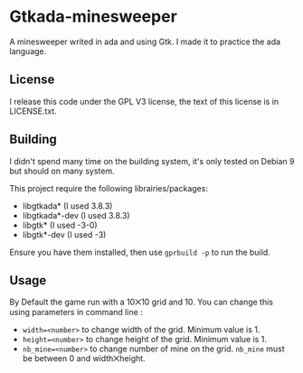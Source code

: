 # Gtkada-minesweeper
A minesweeper writed in ada and using Gtk. I made it to practice the ada language.

## License
I release this code under the GPL V3 license, the text of this license is in LICENSE.txt.

## Building
I didn't spend many time on the building system, it's only tested on Debian 9 but should on many system.

This project require the following librairies/packages:
- libgtkada* (I used 3.8.3)
- libgtkada*-dev (I used 3.8.3)
- libgtk* (I used -3-0)
- libgtk*-dev (I used -3)

Ensure you have them installed, then use `gprbuild -p` to run the build.

## Usage
By Default the game run with a 10⨉10 grid and 10. You can change this using parameters in command line :
 - `width=<number>` to change width of the grid. Minimum value is 1.
 - `height=<number>` to change height of the grid. Minimum value is 1.
 - `nb_mine=<number>` to change number of mine on the grid. `nb_mine` must be between 0 and width⨉height.

